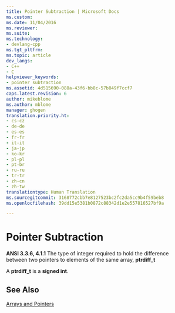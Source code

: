 ```yaml
---
title: Pointer Subtraction | Microsoft Docs
ms.custom: 
ms.date: 11/04/2016
ms.reviewer: 
ms.suite: 
ms.technology:
- devlang-cpp
ms.tgt_pltfrm: 
ms.topic: article
dev_langs:
- C++
- C
helpviewer_keywords:
- pointer subtraction
ms.assetid: 4d515690-088a-43f6-bb8c-57b849f7ccf7
caps.latest.revision: 6
author: mikeblome
ms.author: mblome
manager: ghogen
translation.priority.ht:
- cs-cz
- de-de
- es-es
- fr-fr
- it-it
- ja-jp
- ko-kr
- pl-pl
- pt-br
- ru-ru
- tr-tr
- zh-cn
- zh-tw
translationtype: Human Translation
ms.sourcegitcommit: 3168772cbb7e8127523bc2fc2da5cc9b4f59beb8
ms.openlocfilehash: 39dd15e5381b0872c88342d1e2e557816527bf9a

---
```

# Pointer Subtraction
**ANSI 3.3.6, 4.1.1** The type of integer required to hold the difference between two pointers to elements of the same array, **ptrdiff_t**  
  
 A **ptrdiff_t** is a **signed int**.  
  
## See Also  
 [Arrays and Pointers](../c-language/arrays-and-pointers.md)


<!--HONumber=Jan17_HO2-->


